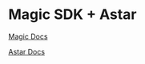 # Magic SDK + Astar

[Magic Docs](https://magic.link/docs/blockchains/other-chains/evm/astar-zkevm)

[Astar Docs](https://docs.astar.network/docs/build/zkEVM/quickstart)

